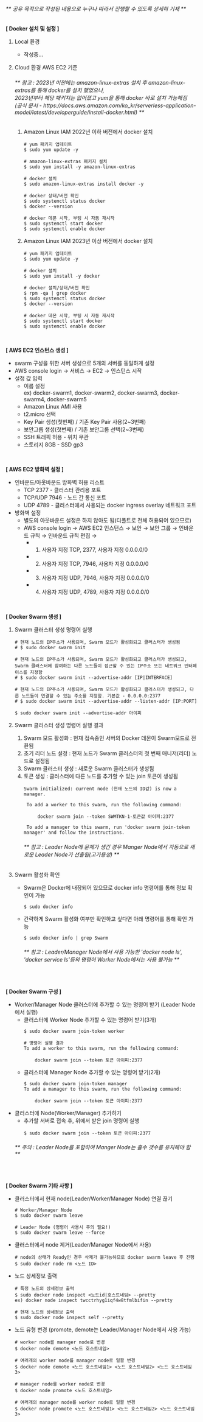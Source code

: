 <h6>** 공유 목적으로 작성된 내용으로 누구나 따라서 진행할 수 있도록 상세히 기재 **</h6>

**[ Docker 설치 및 설정 ]**
1. Local 환경
   - 작성중...

2. Cloud 환경 AWS EC2 기준
   <h6>** 참고 : 2023년 이전에는 amazon-linux-extras 설치 후 amazon-linux-extras를 통해 docker를 설치 했었으나,<br>
   2023년부터 해당 패키지는 없어졌고 yum을 통해 docker 바로 설치 가능해짐<br>
   (공식 문서 - https://docs.aws.amazon.com/ko_kr/serverless-application-model/latest/developerguide/install-docker.html) **</h6>

   1. Amazon Linux IAM 2022년 이하 버전에서 docker 설치
      ~~~
      # yum 패키지 업데이트
      $ sudo yum update -y
   
      # amazon-linux-extras 패키지 설치
      $ sudo yum install -y amazon-linux-extras
   
      # docker 설치
      $ sudo amazon-linux-extras install docker -y
   
      # docker 상태/버전 확인
      $ sudo systemctl status docker
      $ docker --version
   
      # docker 데몬 시작, 부팅 시 자동 재시작
      $ sudo systemctl start docker
      $ sudo systemctl enable docker
      ~~~
   3. Amazon Linux IAM 2023년 이상 버전에서 docker 설치
      ~~~
      # yum 패키지 업데이트
      $ sudo yum update -y
   
      # docker 설치
      $ sudo yum install -y docker
   
      # docker 설치/상태/버전 확인
      $ rpm -qa | grep docker
      $ sudo systemctl status docker
      $ docker --version
   
      # docker 데몬 시작, 부팅 시 자동 재시작
      $ sudo systemctl start docker
      $ sudo systemctl enable docker
      ~~~

<br>

**[ AWS EC2 인스턴스 생성 ]**
   - swarm 구성을 위한 서버 생성으로 5개의 서버를 동일하게 설정
   - AWS console login → 서비스 → EC2 → 인스턴스 시작
   - 설정 값 입력
      - 이름 설정<br>
        ex) docker-swarm1, docker-swarm2, docker-swarm3, docker-swarm4, docker-swarm5
      - Amazon Linux AMI 사용
      - t2.micro 선택
      - Key Pair 생성(첫번째) / 기존 Key Pair 사용(2~3번째)
      - 보안그룹 생성(첫번째) / 기존 보안그룹 선택(2~3번째)
      - SSH 트래픽 허용 - 위치 무관
      - 스토리지 8GB - SSD gp3

<br>

**[ AWS EC2 방화벽 설정 ]**
- 인바운드/아웃바운드 방화벽 허용 리스트
  - TCP 2377 - 클러스터 관리용 포트
  - TCP/UDP 7946 - 노드 간 통신 포트
  - UDP 4789 - 클러스터에서 사용되는 docker ingress overlay 네트워크 포트
- 방화벽 설정
  - 별도의 아웃바운드 설정은 하지 않아도 됨(디폴트로 전체 허용되어 있으므로)
  - AWS console login → AWS EC2 인스턴스 → 보안 → 보안 그룹 → 인바운드 규칙 → 인바운드 규칙 편집 →
    - 1. 사용자 지정 TCP, 2377, 사용자 지정 0.0.0.0/0
    - 2. 사용자 지정 TCP, 7946, 사용자 지정 0.0.0.0/0
    - 3. 사용자 지정 UDP, 7946, 사용자 지정 0.0.0.0/0
    - 4. 사용자 지정 UDP, 4789, 사용자 지정 0.0.0.0/0
<br>

**[ Docker Swarm 생성 ]**
1. Swarm 클러스터 생성 명령어 실행
   ~~~
   # 현재 노드의 IP주소가 사용되며, Swarm 모드가 활성화되고 클러스터가 생성됨
   # $ sudo docker swarm init
   
   # 현재 노드의 IP주소가 사용되며, Swarm 모드가 활성화되고 클러스터가 생성되고, Swarm 클러스터에 참여하는 다른 노드들이 접근할 수 있는 IP주소 또는 네트워크 인터페이스를 지정함
   # $ sudo docker swarm init --advertise-addr [IP|INTERFACE]
   
   # 현재 노드의 IP주소가 사용되며, Swarm 모드가 활성화되고 클러스터가 생성되고, 다른 노드들이 연결할 수 있는 주소를 지정함. 기본값 - 0.0.0.0:2377
   # $ sudo docker swarm init --advertise-addr --listen-addr [IP:PORT]
   
   $ sudo docker swarm init --advertise-addr 아이피
   ~~~

2. Swarm 클러스터 생성 명령어 실행 결과
   1) Swarm 모드 활성화 : 현재 접속중인 서버의 Docker 데몬이 Swarm모드로 전환됨
   2) 초기 리더 노드 설정 : 현재 노드가 Swarm 클러스터의 첫 번째 매니저(리더) 노드로 설정됨
   3) Swarm 클러스터 생성 : 새로운 Swarm 클러스터가 생성됨
   4) 토큰 생성 : 클러스터에 다른 노드를 추가할 수 있는 join 토큰이 생성됨
	   ~~~
	   Swarm initialized: current node (현재 노드의 ID값) is now a manager.
	
		To add a worker to this swarm, run the following command:
	
			docker swarm join --token SWMTKN-1-토큰값 아이피:2377
	
		To add a manager to this swarm, run 'docker swarm join-token manager' and follow the instructions.
	   ~~~
    	<h6>** 참고 : Leader Node에 문제가 생긴 경우 Manger Node에서 자동으로 새로운 Leader Node가 선출됨(고가용성) **</h6>
4. Swarm 활성화 확인
   - Swarm은 Docker에 내장되어 있으므로 docker info 명령어를 통해 정보 확인이 가능
     ~~~
     $ sudo docker info
     ~~~
   - 간략하게 Swarm 활성화 여부만 확인하고 싶다면 아래 명령어를 통해 확인 가능
     ~~~
     $ sudo docker info | grep Swarm
     ~~~
     <h6>** 참고 : Leader/Manager Node에서 사용 가능한 'docker node ls', 'docker service ls'등의 명령어 Worker Node에서는 사용 불가능 **</h6>
<br>

**[ Docker Swarm 구성 ]**
- Worker/Manager Node 클러스터에 추가할 수 있는 명령어 받기 (Leader Node에서 실행)
  - 클러스터에 Worker Node 추가할 수 있는 명령어 받기(3개)
	~~~
	$ sudo docker swarm join-token worker
	
	# 명령어 실행 결과
	To add a worker to this swarm, run the following command:
	
		docker swarm join --token 토큰 아이피:2377
	~~~
  - 클러스터에 Manager Node 추가할 수 있는 명령어 받기(2개)
	~~~
	$ sudo docker swarm join-token manager
	To add a manager to this swarm, run the following command:
		
		docker swarm join --token 토큰 아이피:2377
	~~~
- 클러스터에 Node(Worker/Manager) 추가하기
  - 추가할 서버로 접속 후, 위에서 받은 join 명령어 실행
	  ~~~
	  $ sudo docker swarm join --token 토큰 아이피:2377
	  ~~~
  <h6>** 주의 : Leader Node를 포함하여 Manger Node는 홀수 갯수를 유지해야 함 **</h6>

<br>

**[ Docker Swarm 기타 사항 ]**
- 클러스터에서 현재 node(Leader/Worker/Manager Node) 연결 끊기
  ~~~
  # Worker/Manager Node
  $ sudo docker swarm leave

  # Leader Node (명령어 사용시 주의 필요!)
  $ sudo docker swarm leave --force
  ~~~
- 클러스터에서 node 제거(Leader/Manager Node에서 사용)
  ~~~
  # node의 상태가 Ready인 경우 삭제가 불가능하므로 docker swarm leave 후 진행
  $ sudo docker node rm <노드 ID>
  ~~~
- 노드 상세정보 출력
  ~~~
  # 특정 노드의 상세정보 출력
  $ sudo docker node inspect <노드id|호스트네임> --pretty
  ex) docker node inspect twcctrhyg1iqf4w8tfmlbifin --pretty

  # 현재 노드의 상세정보 출력
  $ sudo docker node inspect self --pretty
  ~~~
- 노드 유형 변경 (promote, demote는 Leader/Manager Node에서 사용 가능)
  ~~~
  # worker node를 manager node로 변경
  $ docker node demote <노드 호스트네임>
  
  # 여러개의 worker node를 manager node로 일괄 변경
  $ docker node demote <노드 호스트네임1> <노드 호스트네임2> <노드 호스트네임3>

  # manager node를 worker node로 변경
  $ docker node promote <노드 호스트네임>

  # 여러개의 manager node를 worker node로 일괄 변경
  $ docker node promote <노드 호스트네임1> <노드 호스트네임2> <노드 호스트네임3>
  ~~~
